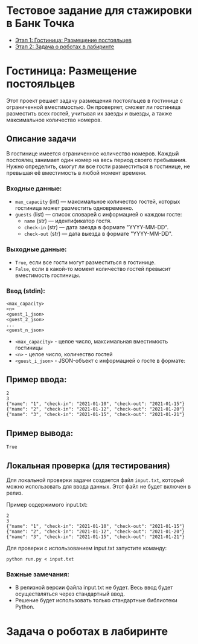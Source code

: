 # Тестовое задание для стажировки в Банк Точка

- [Этап 1: Гостиница: Размещение постояльцев](#title1)
- [Этап 2: Задача о роботах в лабиринте](#title2)

# <a id="title1">Гостиница: Размещение постояльцев</a>

Этот проект решает задачу размещения постояльцев в гостинице с ограниченной вместимостью. Он проверяет, сможет ли
гостиница разместить всех гостей, учитывая их заезды и выезды, а также максимальное количество номеров.

## Описание задачи

В гостинице имеется ограниченное количество номеров. Каждый постоялец занимает один номер на весь период своего
пребывания. Нужно определить, смогут ли все гости разместиться в гостинице, не превышая её вместимость в любой момент
времени.

### Входные данные:

* `max_capacity` (int) — максимальное количество гостей, которых гостиница может разместить одновременно.
* `guests` (list) — список словарей с информацией о каждом госте:
    * `name` (str) — идентификатор гостя.
    * `check-in` (str) — дата заезда в формате "YYYY-MM-DD".
    * `check-out` (str) — дата выезда в формате "YYYY-MM-DD".

### Выходные данные:

* `True`, если все гости могут разместиться в гостинице.
* `False`, если в какой-то момент количество гостей превысит вместимость гостиницы.

### Ввод (stdin):

```
<max_capacity>
<n>
<guest_1_json>
<guest_2_json>
...
<guest_n_json>
```

- `<max_capacity>` - целое число, максимальная вместимость гостиницы
- `<n>` - целое число, количество гостей
- `<guest_i_json>` - JSON-объект с информацией о госте в формате:

## Пример ввода:

```
2
3
{"name": "1", "check-in": "2021-01-10", "check-out": "2021-01-15"}
{"name": "2", "check-in": "2021-01-12", "check-out": "2021-01-20"}
{"name": "3", "check-in": "2021-01-15", "check-out": "2021-01-21"}
```

## Пример вывода:

```
True
```

## Локальная проверка (для тестирования)

Для локальной проверки задачи создается файл `input.txt`, который можно использовать для ввода данных. Этот файл не
будет включен в релиз.

Пример содержимого input.txt:

```
2
3
{"name": "1", "check-in": "2021-01-10", "check-out": "2021-01-15"}
{"name": "2", "check-in": "2021-01-12", "check-out": "2021-01-20"}
{"name": "3", "check-in": "2021-01-15", "check-out": "2021-01-21"}
```

Для проверки с использованием input.txt запустите команду:

```
python run.py < input.txt
```

### Важные замечания:

* В релизной версии файла input.txt не будет. Весь ввод будет осуществляться через стандартный ввод.
* Решение будет использовать только стандартные библиотеки Python.

# <a id="title2">Задача о роботах в лабиринте</a>